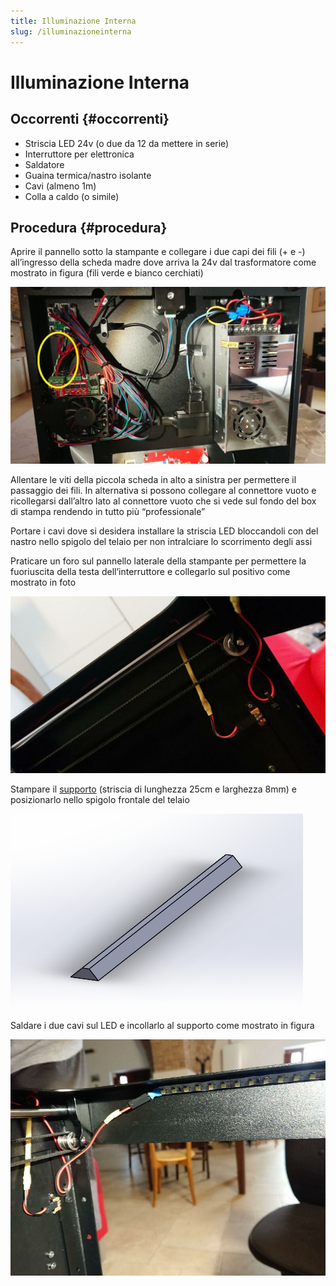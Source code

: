 ```yaml
---
title: Illuminazione Interna
slug: /illuminazioneinterna
---
```

# Illuminazione Interna

## Occorrenti {#occorrenti}

* Striscia LED 24v (o due da 12 da mettere in serie)
* Interruttore per elettronica
* Saldatore
* Guaina termica/nastro isolante
* Cavi (almeno 1m)
* Colla a caldo (o simile)

## Procedura {#procedura}
Aprire il pannello sotto la stampante e collegare i due capi dei fili (+ e -) all’ingresso della scheda madre dove arriva la 24v dal trasformatore come mostrato in figura (fili verde e bianco cerchiati)

[![](/img/illuminazioneInterna1.jpg)](/img/illuminazioneInterna1.jpg)

Allentare le viti della piccola scheda in alto a sinistra per permettere il passaggio dei fili. In alternativa si possono collegare al connettore vuoto e ricollegarsi dall’altro lato al connettore vuoto che si vede sul fondo del box di stampa rendendo in tutto più “professionale”

Portare i cavi dove si desidera installare la striscia LED bloccandoli con del nastro nello spigolo del telaio per non intralciare lo scorrimento degli assi

Praticare un foro sul pannello laterale della stampante per permettere la fuoriuscita della testa dell’interruttore e collegarlo sul positivo come mostrato in foto

[![](/img/illuminazioneInterna2.jpg)](/img/illuminazioneInterna2.jpg)

Stampare il [supporto](https://cdn.discordapp.com/attachments/699744326363906178/751927932649340928/support_25cm.STL) (striscia di lunghezza 25cm e larghezza 8mm) e posizionarlo nello spigolo frontale del telaio

[![](/img/illuminazioneInterna3.png)](/img/illuminazioneInterna3.png)

Saldare i due cavi sul LED e incollarlo al supporto come mostrato in figura

[![](/img/illuminazioneInterna4.jpg)](/img/illuminazioneInterna4.jpg)
